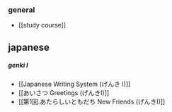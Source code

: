 ### general
- [[study course]]
## japanese 
##### genki I
- [[Japanese Writing System (げんき I)]]
- [[あいさつ Greetings (げんきI)]]
- [[第1回.あたらしいともだち New Friends (げんきI)]]